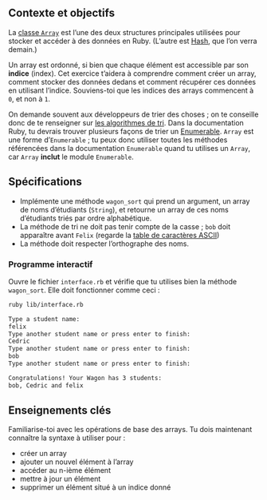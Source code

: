 ## Contexte et objectifs

La [classe `Array`](http://www.ruby-doc.org/core-2.5.3/Array.html) est l’une des deux structures principales utilisées pour stocker et accéder à des données en Ruby. (L’autre est [Hash](http://www.ruby-doc.org/core-2.5.3/Hash.html), que l’on verra demain.)

Un array est ordonné, si bien que chaque élément est accessible par son **indice** (index). Cet exercice t’aidera
à comprendre comment créer un array, comment stocker des données dedans et comment récupérer ces données en utilisant l’indice.
Souviens-toi que les indices des arrays commencent à `0`, et non à `1`.

On demande souvent aux développeurs de trier des choses ; on te conseille donc de te renseigner sur [les algorithmes de tri](https://fr.wikipedia.org/wiki/Algorithme\_de\_tri). Dans la documentation Ruby, tu devrais trouver plusieurs façons de trier un [Enumerable](http://ruby-doc.org/core-2.5.3/Enumerable.html). `Array` est une forme d’`Enumerable` ; tu peux donc utiliser toutes les méthodes référencées dans la documentation `Enumerable` quand tu utilises un `Array`, car `Array` **inclut** le module `Enumerable`.

## Spécifications

- Implémente une méthode `wagon_sort` qui prend un argument, un array de noms d’étudiants (`String`), et retourne un array de ces noms d’étudiants triés par ordre alphabétique.
- La méthode de tri ne doit pas tenir compte de la casse ; `bob` doit apparaître avant `Felix` (regarde la [table de caractères ASCII](http://www.asciitable.com/))
- La méthode doit respecter l’orthographe des noms.

### Programme interactif

Ouvre le fichier `interface.rb` et vérifie que tu utilises bien la méthode `wagon_sort`. Elle doit fonctionner comme ceci :

```bash
ruby lib/interface.rb

Type a student name:
felix
Type another student name or press enter to finish:
Cedric
Type another student name or press enter to finish:
bob
Type another student name or press enter to finish:

Congratulations! Your Wagon has 3 students:
bob, Cedric and felix
```

## Enseignements clés

Familiarise-toi avec les opérations de base des arrays. Tu dois maintenant connaître la syntaxe à utiliser pour :

- créer un array
- ajouter un nouvel élément à l’array
- accéder au n-ième élément
- mettre à jour un élément
- supprimer un élément situé à un indice donné
